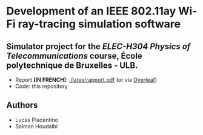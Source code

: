 # Development of an IEEE 802.11ay Wi-Fi ray-tracing simulation software
## Simulator project for the _ELEC-H304 Physics of Telecommunications_ course, École polytechnique de Bruxelles - ULB.

- Report **[IN FRENCH]**: [./latex/rapport.pdf](./latex/rapport.pdf) (or via [Overleaf](https://www.overleaf.com/read/vtwgdykmyfpp#31a346))  
- Code: this repository

## Authors
- Lucas Placentino
- Salman Houdaibi

